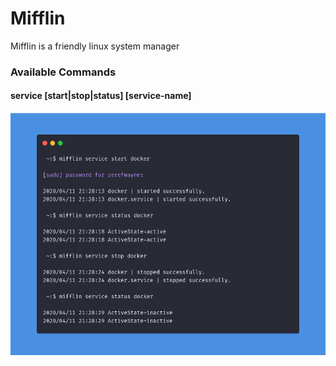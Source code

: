 # Mifflin

Mifflin is a friendly linux system manager

### Available Commands

#### service [start|stop|status] [service-name]

![Service Command Example](.github/screenshots/service_v1.png)
